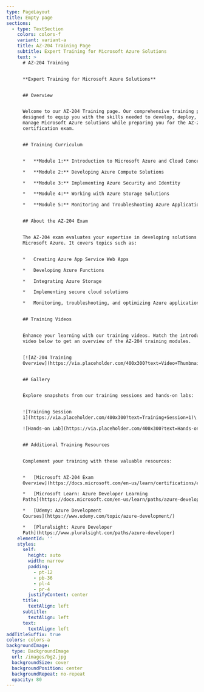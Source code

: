 ```yaml
---
type: PageLayout
title: Empty page
sections:
  - type: TextSection
    colors: colors-f
    variant: variant-a
    title: AZ-204 Training Page
    subtitle: Expert Training for Microsoft Azure Solutions
    text: >
      # AZ-204 Training


      **Expert Training for Microsoft Azure Solutions**


      ## Overview


      Welcome to our AZ-204 Training page. Our comprehensive training program is
      designed to equip you with the skills needed to develop, deploy, and
      manage Microsoft Azure solutions while preparing you for the AZ-204
      certification exam.


      ## Training Curriculum


      *   **Module 1:** Introduction to Microsoft Azure and Cloud Concepts

      *   **Module 2:** Developing Azure Compute Solutions

      *   **Module 3:** Implementing Azure Security and Identity

      *   **Module 4:** Working with Azure Storage Solutions

      *   **Module 5:** Monitoring and Troubleshooting Azure Applications


      ## About the AZ-204 Exam


      The AZ-204 exam evaluates your expertise in developing solutions for
      Microsoft Azure. It covers topics such as:


      *   Creating Azure App Service Web Apps

      *   Developing Azure Functions

      *   Integrating Azure Storage

      *   Implementing secure cloud solutions

      *   Monitoring, troubleshooting, and optimizing Azure applications


      ## Training Videos


      Enhance your learning with our training videos. Watch the introductory
      video below to get an overview of the AZ-204 training modules.


      [![AZ-204 Training
      Overview](https://via.placeholder.com/400x300?text=Video+Thumbnail)](https://www.youtube.com/watch?v=dQw4w9WgXcQ)


      ## Gallery


      Explore snapshots from our training sessions and hands-on labs:


      ![Training Session
      1](https://via.placeholder.com/400x300?text=Training+Session+1)\

      ![Hands-on Lab](https://via.placeholder.com/400x300?text=Hands-on+Lab)


      ## Additional Training Resources


      Complement your training with these valuable resources:


      *   [Microsoft AZ-204 Exam
      Overview](https://docs.microsoft.com/en-us/learn/certifications/exams/az-204)

      *   [Microsoft Learn: Azure Developer Learning
      Paths](https://docs.microsoft.com/en-us/learn/paths/azure-developer/)

      *   [Udemy: Azure Development
      Courses](https://www.udemy.com/topic/azure-development/)

      *   [Pluralsight: Azure Developer
      Path](https://www.pluralsight.com/paths/azure-developer)
    elementId: ''
    styles:
      self:
        height: auto
        width: narrow
        padding:
          - pt-12
          - pb-36
          - pl-4
          - pr-4
        justifyContent: center
      title:
        textAlign: left
      subtitle:
        textAlign: left
      text:
        textAlign: left
addTitleSuffix: true
colors: colors-a
backgroundImage:
  type: BackgroundImage
  url: /images/bg2.jpg
  backgroundSize: cover
  backgroundPosition: center
  backgroundRepeat: no-repeat
  opacity: 80
---
```

